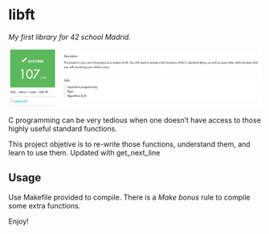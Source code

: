 # libft
*My first library for 42 school Madrid.*

![107/100 score](./libft_success.png)

C programming can be very tedious when one doesn’t have access to those highly useful standard functions.

This project objetive is to re-write those functions, understand them, and learn to use them.
Updated with get_next_line

## Usage
Use Makefile provided to compile. There is a *Make bonus* rule to compile some extra functions.

Enjoy!
